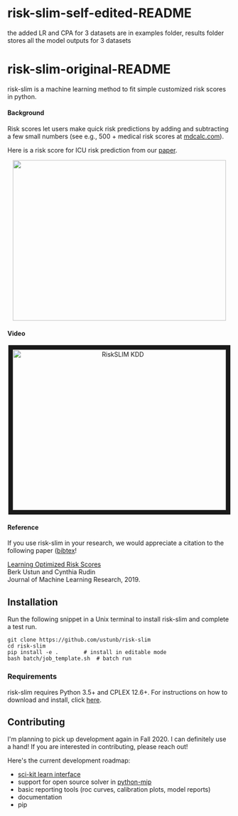 risk-slim-self-edited-README
========
the added LR and CPA for 3 datasets are in examples folder, results folder stores all the model outputs for 3 datasets


risk-slim-original-README
========

risk-slim is a machine learning method to fit simple customized risk scores in python. 

#### Background 

Risk scores let users make quick risk predictions by adding and subtracting a few small numbers (see e.g., 500 + medical risk scores at [mdcalc.com](https://www.mdcalc.com/)). 

Here is a risk score for ICU risk prediction from our [paper](http://www.berkustun.com/docs/ustun_2017_optimized_risk_scores.pdf). 

<div>
<p align="center">
<img src="https://github.com/ustunb/risk-slim/blob/master/docs/images/risk_score_seizure.png" width="480" height="360" border="0"/>
</p>
</div>

#### Video

<p align="center">
	<a href="http://www.youtube.com/watch?feature=player_embedded&v=WQDVejk17Aw" target="_blank">
		<img src="http://img.youtube.com/vi/WQDVejk17Aw/0.jpg" alt="RiskSLIM KDD" width="480" height="360" border="10" />
	</a>
</p>
 

#### Reference

If you use risk-slim in your research, we would appreciate a citation to the following paper ([bibtex](/docs/references/ustun2019riskslim.bib)!

<a href="http://jmlr.org/papers/v20/18-615.html" target="_blank">Learning Optimized Risk Scores</a> <br>
Berk Ustun and Cynthia Rudin<br>
Journal of Machine Learning Research, 2019.

## Installation

Run the following snippet in a Unix terminal to install risk-slim and complete a test run.  

```
git clone https://github.com/ustunb/risk-slim
cd risk-slim
pip install -e . 		# install in editable mode  
bash batch/job_template.sh 	# batch run
```

### Requirements

risk-slim requires Python 3.5+ and CPLEX 12.6+. For instructions on how to download and install, click [here](/docs/cplex_instructions.md). 



## Contributing

I'm planning to pick up development again in Fall 2020. I can definitely use a hand! If you are interested in contributing, please reach out!  

Here's the current development roadmap:

- [sci-kit learn interface](http://scikit-learn.org/stable/developers/contributing.html#rolling-your-own-estimator)
- support for open source solver in [python-mip](https://github.com/coin-or/python-mip)
- basic reporting tools (roc curves, calibration plots, model reports)
- documentation
- pip
